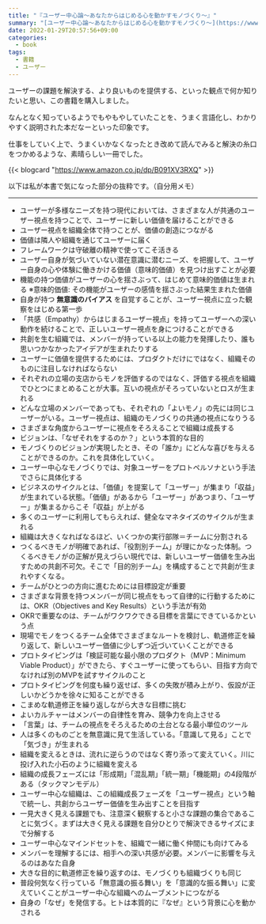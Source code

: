 ```yaml
---
title: "『ユーザー中心論〜あなたからはじめる心を動かすモノづくり〜』"
summary: "[ユーザー中心論〜あなたからはじめる心を動かすモノづくり〜](https://www.amazon.co.jp/dp/B091XV3RXQ) という書籍を読みました。"
date: 2022-01-29T20:57:56+09:00
categories:
  - book
tags:
  - 書籍
  - ユーザー
---
```


ユーザーの課題を解決する、より良いものを提供する、といった観点で何か知りたいと思い、この書籍を購入しました。

なんとなく知っているようでもやもやしていたことを、うまく言語化し、わかりやすく説明された本だなーといった印象です。

仕事をしていく上で、うまくいかなくなったとき改めて読んでみると解決の糸口をつかめるような、素晴らしい一冊でした。

{{< blogcard "https://www.amazon.co.jp/dp/B091XV3RXQ" >}}

以下は私が本書で気になった部分の抜粋です。（自分用メモ）

---

- ユーザーが多様なニーズを持つ現代においては、さまざまな人が共通のユーザー視点を持つことで、ユーザーに新しい価値を届けることができる
- ユーザー視点を組織全体で持つことが、価値の創造につながる
- 価値は隣人や組織を通じてユーザーに届く
- フレームワークは守破離の精神で使ってこそ活きる
- ユーザー自身が気づいていない潜在意識に潜むニーズ、を把握して、ユーザー自身の心や体験に働きかける価値（意味的価値）を見つけ出すことが必要
- 機能の持つ価値がユーザーの心を揺さぶって、はじめて意味的価値は生まれる
  ※意味的価値: その機能がユーザーの感情を揺さぶった結果生まれた価値
- 自身が持つ **無意識のバイアス** を自覚することが、ユーザー視点に立った観察をはじめる第一歩
- 「共感（Empathy）からはじまるユーザー視点」を持ってユーザーへの深い動作を続けることで、正しいユーザー視点を身につけることができる
- 共創を生む組織では、メンバーが持っている以上の能力を発揮したり、誰も思いつかなかったアイデアが生まれたりする
- ユーザーに価値を提供するためには、プロダクトだけにではなく、組織そのものに注目しなければならない
- それぞれの立場の支店からモノを評価するのではなく、評価する視点を組織でひとつにまとめることが大事。互いの視点がそろっていないとロスが生まれる
- どんな立場のメンバーであっても、それぞれの「よいモノ」の先には同じユーザーがいる。ユーザー視点は、組織のモノづくりの共通の視点になりうる
- さまざまな角度からユーザーに視点をそろえることで組織は成長する
- ビジョンは、「なぜそれをするのか？」という本質的な目的
- モノづくりのビジョンが実現したとき、その「誰か」にどんな喜びを与えることができるのか。これを具体化していく。
- ユーザー中心なモノづくりでは、対象ユーザーをプロトペルソナという手法でさらに具体化する
- ビジネスのサイクルとは、「価値」を提案して「ユーザー」が集まり「収益」が生まれている状態。「価値」があるから「ユーザー」があつまり、「ユーザー」が集まるからこそ「収益」が上がる
- 多くのユーザーに利用してもらえれば、健全なマネタイズのサイクルが生まれる
- 組織は大きくなればなるほど、いくつかの実行部隊＝チームに分割される
- つくるべきモノが明確であれば、「役割別チーム」が理にかなった体制。つくるべきモノがの正解が見えづらい現代では、新しいユーザー価値を生み出すための共創不可欠。そこで「目的別チーム」を構成することで共創が生まれやすくなる。
- チームがひとつの方向に進むためには目標設定が重要
- さまざまな背景を持つメンバーが同じ視点をもって自律的に行動するためには、OKR（Objectives and Key Results）という手法が有効
- OKRで重要なのは、チームがワクワクできる目標を言葉にできているかという点
- 現場でモノをつくるチーム全体でさまざまなルートを検討し、軌道修正を繰り返して、新しいユーザー価値に少しずつ近づいていくことができる
- プロトタイピングは「検証可能な最小限のプロダクト（MVP：Minimum Viable Product）」ができたら、すぐユーザーに使ってもらい、目指す方向でなければ別のMVPを試すサイクルのこと
- プロトタイピングを何度も繰り返せば、多くの失敗が積み上がり、仮設が正しいかどうかを徐々に知ることができる
- こまめな軌道修正を繰り返しながら大きな目標に挑む
- よいカルチャーはメンバーの自律性を育み、競争力を向上させる
- 「言葉」は、チームの視点をそろえるための土台となる最小単位のツール
- 人は多くのものごとを無意識に見て生活している。「意識して見る」ことで「気づき」が生まれる
- 組織を変えるときは、流れに逆らうのではなく寄り添って変えていく。川に投げ入れた小石のように組織を変える
- 組織の成長フェーズには「形成期」「混乱期」「統一期」「機能期」の4段階がある（タックマンモデル）
- ユーザー中心な組織は、この組織成長フェーズを「ユーザー視点」という軸で統一し、共創からユーザー価値を生み出すことを目指す
- 一見大きく見える課題でも、注意深く観察すると小さな課題の集合であることに気づく。まずは大きく見える課題を自分ひとりで解決できるサイズにまで分解する
- ユーザー中心なマインドセットを、組織で一緒に働く仲間にも向けてみる
- メンバーを理解するには、相手への深い共感が必要。メンバーに影響を与えるのはあなた自身
- 大きな目的に軌道修正を繰り返すのは、モノづくりも組織づくりも同じ
- 普段何気なく行っている「無意識の振る舞い」を「意識的な振る舞い」に変えていくことがユーザー中心な組織へのムーブメントにつながる
- 自身の「なぜ」を発信する。ヒトは本質的に『なぜ』という背景に心を動かされる
